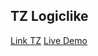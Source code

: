 ## TZ Logiclike

[Link TZ](https://docs.google.com/document/d/1nac_dVRto6Fr7d3qZC9opjYIqCDx9L1zC-4CNyq91e0/edit)
[Live Demo](https://logiclike.kromos.of.by)
